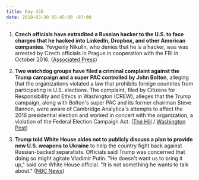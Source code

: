 ```yaml
---
title: Day 435
date: 2018-03-30 05:45:00 -07:00
---
```


1. **Czech officials have extradited a Russian hacker to the U.S. to face charges that he hacked into LinkedIn, Dropbox, and other American companies**. Yevgeniy Nikulin, who denies that he is a hacker, was was arrested by Czech officials in Prague in cooperation with the FBI in October 2016. ([Associated Press](https://apnews.com/679eafa69f744e13a40243063999cbfe))

2. **Two watchdog groups have filed a criminal complaint against the Trump campaign and a super PAC controlled by John Bolton**, alleging that the organizations violated a law that prohibits foreign countries from participating in U.S. elections. The complaint, filed by Citizens for Responsibility and Ethics in Washington (CREW), alleges that the Trump campaign, along with Bolton's super PAC and its former chairman Steve Bannon, were aware of  Cambridge Analytica's attempts to affect the 2016 presidential election and worked in concert with the organization, a violation of the Federal Election Campaign Act. ([The Hill](http://thehill.com/homenews/news/380966-crew-files-criminal-complaint-against-trump-campaign-cambridge-analytica-and) / [Washington Post](https://www.washingtonpost.com/politics/cambridge-analyticas-work-for-trump-campaign-bolton-pac-prompt-complaints-to-doj/2018/03/29/0eb11424-3368-11e8-94fa-32d48460b955_story.html?utm_term=.6d030d2f55c8))

3. **Trump told White House aides not to publicly discuss a plan to provide new U.S. weapons to Ukraine** to help the country fight back against Russian-backed separatists. Officials said Trump was concerned that doing so might agitate Vladimir Putin. "He doesn't want us to bring it up," said one White House official. "It is not something he wants to talk about." ([NBC News](https://www.nbcnews.com/politics/donald-trump/trump-tells-aides-not-talk-publicly-about-russia-policy-moves-n861256))